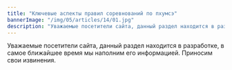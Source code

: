 ```yaml
---
title: "Ключевые аспекты правил соревнований по пхумсэ"
bannerImage: "/img/05/articles/14/01.jpg"
description: "Уважаемые посетители сайта, данный раздел находится в разработке, в самое ближайшее время мы наполним его информацией. Приносим свои извинения."
---
```


Уважаемые посетители сайта, данный раздел находится в разработке, в самое ближайшее время мы наполним его информацией. Приносим свои извинения.
